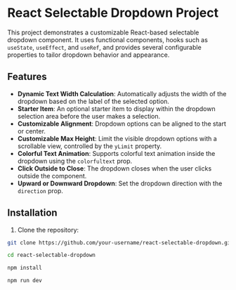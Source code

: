 # React Selectable Dropdown Project

This project demonstrates a customizable React-based selectable dropdown component. It uses functional components, hooks such as `useState`, `useEffect`, and `useRef`, and provides several configurable properties to tailor dropdown behavior and appearance.

## Features

- **Dynamic Text Width Calculation**: Automatically adjusts the width of the dropdown based on the label of the selected option.
- **Starter Item**: An optional starter item to display within the dropdown selection area before the user makes a selection.
- **Customizable Alignment**: Dropdown options can be aligned to the start or center.
- **Customizable Max Height**: Limit the visible dropdown options with a scrollable view, controlled by the `yLimit` property.
- **Colorful Text Animation**: Supports colorful text animation inside the dropdown using the `colorfultext` prop.
- **Click Outside to Close**: The dropdown closes when the user clicks outside the component.
- **Upward or Downward Dropdown**: Set the dropdown direction with the `direction` prop.

## Installation

1. Clone the repository:

```bash
git clone https://github.com/your-username/react-selectable-dropdown.git

cd react-selectable-dropdown

npm install

npm run dev
